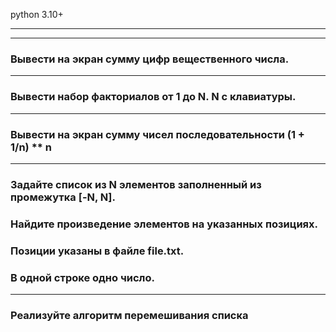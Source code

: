 python 3.10+

---
---
### Вывести на экран сумму цифр вещественного числа.
---
###  Вывести набор факториалов от 1 до N. N с клавиатуры.
---
###  Вывести на экран сумму чисел последовательности **(1 + 1/n) ** n**
---
###  Задайте список из N элементов заполненный из промежутка [-N, N].  
### Найдите произведение элементов на указанных позициях.  
### Позиции указаны в файле file.txt.  
### В одной строке одно число.
---
###  Реализуйте алгоритм перемешивания списка
